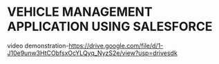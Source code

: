 # VEHICLE MANAGEMENT APPLICATION USING SALESFORCE

video demonstration-https://drive.google.com/file/d/1-J10e9unw3HtCObfsxOcYLQyq_NyzS2e/view?usp=drivesdk
